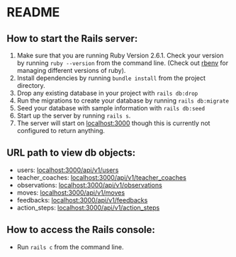 # README

## How to start the Rails server:
1. Make sure that you are running Ruby Version 2.6.1.  Check your version by running `ruby --version` from the command line.  (Check out [rbenv](https://github.com/rbenv/rbenv) for managing different versions of ruby).
2. Install dependencies by running `bundle install` from the project directory.
3. Drop any existing database in your project with `rails db:drop`
4. Run the migrations to create your database by running `rails db:migrate`
5. Seed your database with sample information with `rails db:seed`
6. Start up the server by running `rails s`.
7. The server will start on [localhost:3000](http://localhost:3000/) though this is currently not configured to return anything.

## URL path to view db objects:

* users: [localhost:3000/api/v1/users](http://localhost:3000/api/v1/users)
* teacher_coaches: [localhost:3000/api/v1/teacher_coaches](http://localhost:3000/api/v1/teacher_coaches)
* observations: [localhost:3000/api/v1/observations](http://localhost:3000/api/v1/observations)
* moves: [localhost:3000/api/v1/moves](http://localhost:3000/api/v1/moves)
* feedbacks: [localhost:3000/api/v1/feedbacks](http://localhost:3000/api/v1/feedbacks)
* action_steps: [localhost:3000/api/v1/action_steps](http://localhost:3000/api/v1/action_steps)

## How to access the Rails console:
* Run `rails c` from the command line.
